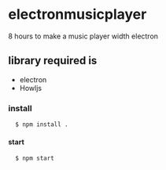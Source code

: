 # electronmusicplayer
8 hours to make a music player width electron

## library required is
  - electron
  - Howljs
  
### install 
      $ npm install .
#### start
      $ npm start
